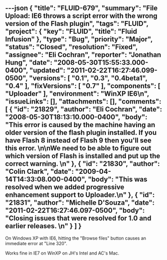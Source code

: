 ---json
{
  "title": "FLUID-679",
  "summary": "File Upload: IE6 throws a script error with the wrong version of the Flash plugin",
  "tags": "FLUID",
  "project": {
    "key": "FLUID",
    "title": "Fluid Infusion"
  },
  "type": "Bug",
  "priority": "Major",
  "status": "Closed",
  "resolution": "Fixed",
  "assignee": "Eli Cochran",
  "reporter": "Jonathan Hung",
  "date": "2008-05-30T15:55:33.000-0400",
  "updated": "2011-02-22T16:27:46.099-0500",
  "versions": [
    "0.1",
    "0.3",
    "0.4beta1",
    "0.4"
  ],
  "fixVersions": [
    "0.7"
  ],
  "components": [
    "Uploader"
  ],
  "environment": "WinXP IE6\n",
  "issueLinks": [],
  "attachments": [],
  "comments": [
    {
      "id": "21829",
      "author": "Eli Cochran",
      "date": "2008-05-30T18:13:10.000-0400",
      "body": "This error is caused by the machine having an older version of the flash plugin installed. If you have Flash 8 instead of Flash 9 then you'll see this error.&#x20;\n\nWe need to be able to figure out which version of Flash is installed and put up the correct warning.&#x20;\n"
    },
    {
      "id": "21830",
      "author": "Colin Clark",
      "date": "2009-04-14T14:33:08.000-0400",
      "body": "This was resolved when we added progressive enhancement support to Uploader.\n"
    },
    {
      "id": "21831",
      "author": "Michelle D'Souza",
      "date": "2011-02-22T16:27:46.097-0500",
      "body": "Closing issues that were resolved for 1.0 and earlier releases.&#x20;\n"
    }
  ]
}
---
On Windows XP with IE6, hitting the "Browse files" button causes an immediate error at "Line 320".

Works fine in IE7 on WinXP on JH's Intel and AC's Mac.

        